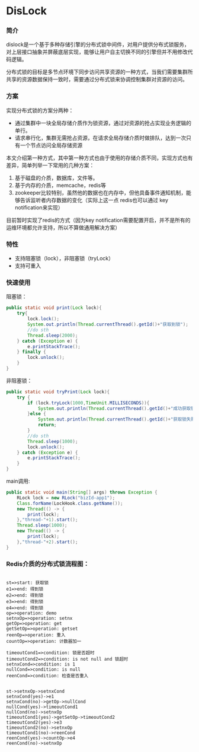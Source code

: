 # DisLock 
### 简介
dislock是一个基于多种存储引擎的分布式锁中间件，对用户提供分布式锁服务，对上层接口抽象并屏蔽底层实现，能够让用户自主切换不同的引擎但并不用修改代码逻辑。

分布式锁的目标是多节点环境下同步访问共享资源的一种方式，当我们需要集群所共享的资源数据保持一致时，需要通过分布式锁来协调控制集群对资源的访问。

### 方案
实现分布式锁的方案分两种：
* 通过集群中一块全局存储介质作为锁资源，通过对资源的抢占实现业务逻辑的单行。
* 请求串行化，集群无需抢占资源，在请求全局存储介质时做排队，达到一次只有一个节点访问全局存储资源

本文介绍第一种方式，其中第一种方式也由于使用的存储介质不同，实现方式也有差异，简单列举一下常用的几种方案：
1. 基于磁盘的介质，数据库，文件等。
2. 基于内存的介质，memcache，redis等
3. zookeeper比较特别，虽然他的数据也在内存中，但他具备事件通知机制，能够告诉监听者内存数据的变化（实际上这一点 redis也可以通过 key notification来实现）

目前暂时实现了redis的方式（因为key notification需要配置开启，并不是所有的运维环境都允许支持，所以不算做通用解决方案）


### 特性
* 支持阻塞锁（lock），非阻塞锁（tryLock）
* 支持可重入

### 快速使用
阻塞锁：
```java
public static void print(Lock lock){
	try{
	    lock.lock();
	    System.out.println(Thread.currentThread().getId()+"获取到锁");
	    //do sth
	    Thread.sleep(2000);
	} catch (Exception e) {
	    e.printStackTrace();
	} finally {
	    lock.unlock();
	}
}
```

非阻塞锁：

```java
public static void tryPrint(Lock lock){
	try {
	    if (lock.tryLock(1000,TimeUnit.MILLISECONDS)){
	        System.out.println(Thread.currentThread().getId()+"成功获取锁");
	    }else {
	        System.out.println(Thread.currentThread().getId()+"获取锁失败");
	        return;
	    }
	    //do sth
	    Thread.sleep(1000);
	    lock.unlock();
	} catch (Exception e) {
	    e.printStackTrace();
	}
}
```
main调用:
```java
public static void main(String[] args) throws Exception {
	RLock lock = new RLock("bizId-app1");
	Class.forName(LockHook.class.getName());
	new Thread(() -> {
	    print(lock);
	},"thread-"+1).start();
	Thread.sleep(1000);
	new Thread(() -> {
	    print(lock);
	},"thread-"+2).start();
}
```
###  Redis介质的分布式锁流程图：
```flow

st=>start: 获取锁
e1=>end: 得到锁
e2=>end: 得到锁
e3=>end: 得到锁
e4=>end: 得到锁
op=>operation: demo
setnxOp=>operation: setnx
getOp=>operation: get 
getSetOp=>operation: getset
reenOp=>operation: 重入
countOp=>operation: 计数器加一

timeoutCond1=>condition: 锁是否超时
timeoutCond2=>condition: is not null and 锁超时
setnxCond=>condition: is 1
nullCond=>condition: is null
reenCond=>condition: 检查是否重入


st->setnxOp->setnxCond
setnxCond(yes)->e1
setnxCond(no)->getOp->nullCond
nullCond(yes)->timeoutCond1
nullCond(no)->setnxOp
timeoutCond1(yes)->getSetOp->timeoutCond2
timeoutCond2(yes)->e3
timeoutCond2(no)->setnxOp
timeoutCond1(no)->reenCond
reenCond(yes)->countOp->e4
reenCond(no)->setnxOp

```
